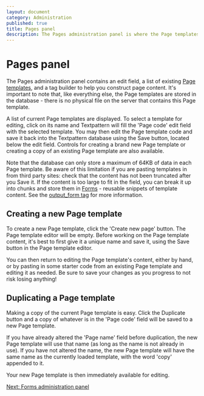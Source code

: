 ```yaml
---
layout: document
category: Administration
published: true
title: Pages panel
description: The Pages administration panel is where the Page templates used within a Textpattern website are created and edited.
---
```


# Pages panel

The Pages administration panel contains an edit field, a list of existing [Page templates](http://docs.textpattern.io/themes/page-templates-explained), and a tag builder to help you construct page content. It's important to note that, like everything else, the Page templates are stored in the database - there is no physical file on the server that contains this Page template.

A list of current Page templates are displayed. To select a template for editing, click on its name and Textpattern will fill the 'Page code' edit field with the selected template. You may then edit the Page template code and save it back into the Textpattern database using the Save button, located below the edit field. Controls for creating a brand new Page template or creating a copy of an existing Page template are also available.

Note that the database can only store a maximum of 64KB of data in each Page template. Be aware of this limitation if you are pasting templates in from third party sites: check that the content has not been truncated after you Save it. If the content is too large to fit in the field, you can break it up into chunks and store them in [Forms](http://docs.textpattern.io/administration/forms-panel) - reusable snippets of template content. See the [output_form tag](http://docs.textpattern.io/tags/output_form) for more information.

## Creating a new Page template

To create a new Page template, click the 'Create new page' button. The Page template editor will be empty. Before working on the Page template content, it's best to first give it a unique name and save it, using the Save button in the Page template editor.

You can then return to editing the Page template's content, either by hand, or by pasting in some starter code from an existing Page template and editing it as needed. Be sure to save your changes as you progress to not risk losing anything!

## Duplicating a Page template

Making a copy of the current Page template is easy. Click the Duplicate button and a copy of whatever is in the 'Page code' field will be saved to a new Page template.

If you have already altered the 'Page name' field before duplication, the new Page template will use that name (as long as the name is not already in use). If you have not altered the name, the new Page template will have the same name as the currently loaded template, with the word 'copy' appended to it.

Your new Page template is then immediately available for editing.

[Next: Forms administration panel](http://docs.textpattern.io/administration/forms-panel)
